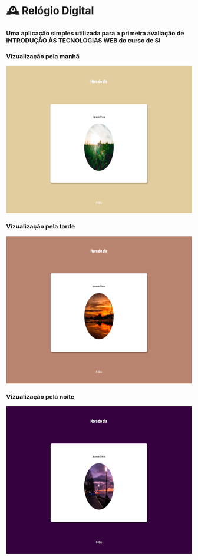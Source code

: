 # 🕰️ Relógio Digital

### Uma aplicação simples utilizada para a primeira avaliação de INTRODUÇÃO ÀS TECNOLOGIAS WEB do curso de SI

### Vizualização pela manhã
<img src="assets/manha.png" height="400">

### Vizualização pela tarde
<img src="assets/tarde.png" height="400">

### Vizualização pela noite
<img src="assets/noite.png" height="400">


